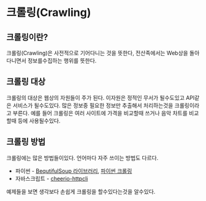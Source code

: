 # 크롤링(Crawling)

## 크롤링이란?

크롤링(Crawling)은 사전적으로 기어다니는 것을 뜻한다, 전산족에서는 Web상을 돌아다니면서 정보를수집하는 행위를 뜻한다.

## 크롤링 대상

크롤링의 대상은 웹상의 자원들이 주가 된다. 이자원은 정적인 무서가 될수도있고 API같은 서비스가 될수도있다. 많은 정보중 필요한 정보만 추출해서 처리하는것을 크롤링이라고 부른다. 예를 들어 크롤링은 여러 사이트에 가격을 비교할때 쓰거나 음악 차트를 비교할때 등에 사용될수있다. 

## 크롤링 방법

크롤링에는 많은 방법들이있다. 언어마다 자주 쓰이는 방법도 다르다.

* 파이썬 - [BequtifulSoup 라이브러리](<https://www.fun-coding.org/crawl_basic2.html>), [파이썬 크롤링](<https://webnautes.tistory.com/779>)
* 자바스크립트 - [cheerio-httpcli](<https://hanswsw.tistory.com/6>)

예제들을 보면 생각보다 손쉽게 크롤링을 할수있다는것을 알수있다.